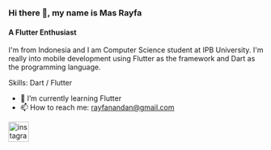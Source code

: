 ### Hi there 👋, my name is Mas Rayfa
#### A Flutter Enthusiast


I'm from Indonesia and I am Computer Science student at IPB University. I'm really into mobile development using Flutter as the framework and Dart as the programming language.

Skills: Dart / Flutter

- 🌱 I’m currently learning Flutter 
- 📫 How to reach me: rayfanandan@gmail.com 


[<img src='https://cdn.jsdelivr.net/npm/simple-icons@3.0.1/icons/instagram.svg' alt='instagram' height='40'>](https://www.instagram.com/masrayfa/)  

